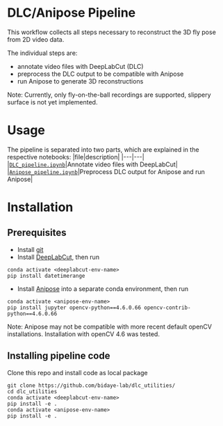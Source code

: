 # DLC/Anipose Pipeline

This workflow collects all steps necessary to reconstruct the 3D fly pose from 2D video data.

The individual steps are:
- annotate video files with DeepLabCut (DLC)
- preprocess the DLC output to be compatible with Anipose
- run Anipose to generate 3D reconstructions

Note: Currently, only fly-on-the-ball recordings are supported, slippery surface is not yet implemented.

# Usage
The pipeline is separated into two parts, which are explained in the respective notebooks:
|file|description|
|---|---|
|[`DLC_pipeline.ipynb`](scripts/DLC_pipeline.ipynb)|Annotate video files with DeepLabCut|
|[`Anipose_pipeline.ipynb`](scripts/Anipose_pipeline.ipynb)|Preprocess DLC output for Anipose and run Anipose|

# Installation
## Prerequisites
- Install [git](https://git-scm.com/downloads)
- Install
[DeepLabCut](https://deeplabcut.github.io/DeepLabCut/docs/installation.html),
then run
```
conda activate <deeplabcut-env-name>
pip install datetimerange
```
- Install
[Anipose](https://anipose.readthedocs.io/en/latest/installation.html) 
into a separate conda environment, then run
```
conda activate <anipose-env-name>
pip install jupyter opencv-python==4.6.0.66 opencv-contrib-python==4.6.0.66
```

Note: Anipose may not be compatible with more recent default openCV installations. Installation with openCV 4.6 was tested.


## Installing pipeline code

Clone this repo and install code as local package
```
git clone https://github.com/bidaye-lab/dlc_utilities/
cd dlc_utilities
conda activate <deeplabcut-env-name>
pip install -e .
conda activate <anipose-env-name>
pip install -e .
```
